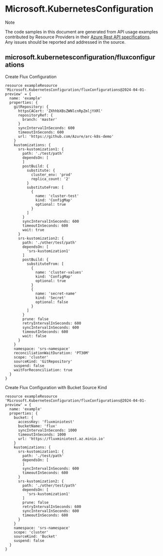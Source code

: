# Microsoft.KubernetesConfiguration
  
> [!NOTE]
> The code samples in this document are generated from API usage examples contributed by Resource Providers in their [Azure Rest API specifications](https://github.com/Azure/azure-rest-api-specs). Any issues should be reported and addressed in the source.


## microsoft.kubernetesconfiguration/fluxconfigurations

Create Flux Configuration
```bicep
resource exampleResource 'Microsoft.KubernetesConfiguration/fluxConfigurations@2024-04-01-preview' = {
  name: 'example'
  properties: {
    gitRepository: {
      httpsCACert: 'ZXhhbXBsZWNlcnRpZmljYXRl'
      repositoryRef: {
        branch: 'master'
      }
      syncIntervalInSeconds: 600
      timeoutInSeconds: 600
      url: 'https://github.com/Azure/arc-k8s-demo'
    }
    kustomizations: {
      srs-kustomization1: {
        path: './test/path'
        dependsOn: [
        ]
        postBuild: {
          substitute: {
            cluster_env: 'prod'
            replica_count: '2'
          }
          substituteFrom: [
            {
              name: 'cluster-test'
              kind: 'ConfigMap'
              optional: true
            }
          ]
        }
        syncIntervalInSeconds: 600
        timeoutInSeconds: 600
        wait: true
      }
      srs-kustomization2: {
        path: './other/test/path'
        dependsOn: [
          'srs-kustomization1'
        ]
        postBuild: {
          substituteFrom: [
            {
              name: 'cluster-values'
              kind: 'ConfigMap'
              optional: true
            }
            {
              name: 'secret-name'
              kind: 'Secret'
              optional: false
            }
          ]
        }
        prune: false
        retryIntervalInSeconds: 600
        syncIntervalInSeconds: 600
        timeoutInSeconds: 600
        wait: false
      }
    }
    namespace: 'srs-namespace'
    reconciliationWaitDuration: 'PT30M'
    scope: 'cluster'
    sourceKind: 'GitRepository'
    suspend: false
    waitForReconciliation: true
  }
}
```

Create Flux Configuration with Bucket Source Kind
```bicep
resource exampleResource 'Microsoft.KubernetesConfiguration/fluxConfigurations@2024-04-01-preview' = {
  name: 'example'
  properties: {
    bucket: {
      accessKey: 'fluxminiotest'
      bucketName: 'flux'
      syncIntervalInSeconds: 1000
      timeoutInSeconds: 1000
      url: 'https://fluxminiotest.az.minio.io'
    }
    kustomizations: {
      srs-kustomization1: {
        path: './test/path'
        dependsOn: [
        ]
        syncIntervalInSeconds: 600
        timeoutInSeconds: 600
      }
      srs-kustomization2: {
        path: './other/test/path'
        dependsOn: [
          'srs-kustomization1'
        ]
        prune: false
        retryIntervalInSeconds: 600
        syncIntervalInSeconds: 600
        timeoutInSeconds: 600
      }
    }
    namespace: 'srs-namespace'
    scope: 'cluster'
    sourceKind: 'Bucket'
    suspend: false
  }
}
```
